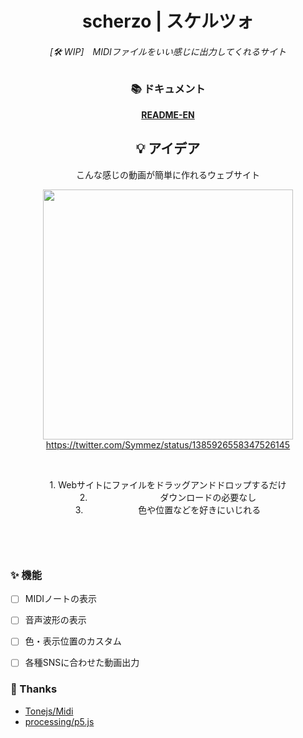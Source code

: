 <div align="center">

# scherzo | スケルツォ

###### [🛠 WIP]　MIDIファイルをいい感じに出力してくれるサイト


### 📚 ドキュメント 
**[README-EN](./README-en.md)** 



## 💡 アイデア
こんな感じの動画が簡単に作れるウェブサイト

<a href="https://twitter.com/Symmez/status/1385926558347526145"><img width="400px" src="https://user-images.githubusercontent.com/50014309/145682238-369d0c16-7022-462e-afe3-e6549202bb3d.png"></img></a>  
https://twitter.com/Symmez/status/1385926558347526145

<br>

1\. Webサイトにファイルをドラッグアンドドロップするだけ  
2\. 　　　　　　　　ダウンロードの必要なし　　　　　　　  
3\. 　　　　　　色や位置などを好きにいじれる　　　　　　


</div>

## 　

### ✨ 機能
- [ ] MIDIノートの表示
- [ ] 音声波形の表示
- [ ] 色・表示位置のカスタム
- [ ] 各種SNSに合わせた動画出力


### 🙏 Thanks
- [Tonejs/Midi](https://github.com/Tonejs/Midi)
- [processing/p5.js](https://github.com/processing/p5.js)
